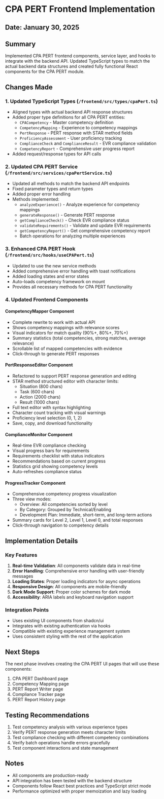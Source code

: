 # CPA PERT Frontend Implementation

## Date: January 30, 2025

## Summary
Implemented CPA PERT frontend components, service layer, and hooks to integrate with the backend API. Updated TypeScript types to match the actual backend data structures and created fully functional React components for the CPA PERT module.

## Changes Made

### 1. Updated TypeScript Types (`/frontend/src/types/cpaPert.ts`)
- Aligned types with actual backend API response structures
- Added proper type definitions for all CPA PERT entities:
  - `CPACompetency` - Master competency definition
  - `CompetencyMapping` - Experience to competency mappings
  - `PertResponse` - PERT response with STAR method fields
  - `ProficiencyAssessment` - User proficiency tracking
  - `ComplianceCheck` and `ComplianceResult` - EVR compliance validation
  - `CompetencyReport` - Comprehensive user progress report
- Added request/response types for API calls

### 2. Updated CPA PERT Service (`/frontend/src/services/cpaPertService.ts`)
- Updated all methods to match the backend API endpoints
- Fixed parameter types and return types
- Added proper error handling
- Methods implemented:
  - `analyzeExperience()` - Analyze experience for competency mappings
  - `generateResponse()` - Generate PERT response
  - `getComplianceCheck()` - Check EVR compliance status
  - `validateRequirements()` - Validate and update EVR requirements
  - `getCompetencyReport()` - Get comprehensive competency report
  - Batch operations for analyzing multiple experiences

### 3. Enhanced CPA PERT Hook (`/frontend/src/hooks/useCPAPert.ts`)
- Updated to use the new service methods
- Added comprehensive error handling with toast notifications
- Added loading states and error states
- Auto-loads competency framework on mount
- Provides all necessary methods for CPA PERT functionality

### 4. Updated Frontend Components

#### CompetencyMapper Component
- Complete rewrite to work with actual API
- Shows competency mappings with relevance scores
- Visual indicators for match quality (90%+, 80%+, 70%+)
- Summary statistics (total competencies, strong matches, average relevance)
- Scrollable list of mapped competencies with evidence
- Click-through to generate PERT responses

#### PertResponseEditor Component
- Refactored to support PERT response generation and editing
- STAR method structured editor with character limits:
  - Situation (800 chars)
  - Task (600 chars)
  - Action (2000 chars)
  - Result (1000 chars)
- Full text editor with syntax highlighting
- Character count tracking with visual warnings
- Proficiency level selection (0, 1, 2)
- Save, copy, and download functionality

#### ComplianceMonitor Component
- Real-time EVR compliance checking
- Visual progress bars for requirements
- Requirements checklist with status indicators
- Recommendations based on current progress
- Statistics grid showing competency levels
- Auto-refreshes compliance status

#### ProgressTracker Component
- Comprehensive competency progress visualization
- Three view modes:
  - Overview: All competencies sorted by level
  - By Category: Grouped by Technical/Enabling
  - Development Plan: Immediate, short-term, and long-term actions
- Summary cards for Level 2, Level 1, Level 0, and total responses
- Click-through navigation to competency details

## Implementation Details

### Key Features
1. **Real-time Validation**: All components validate data in real-time
2. **Error Handling**: Comprehensive error handling with user-friendly messages
3. **Loading States**: Proper loading indicators for async operations
4. **Responsive Design**: All components are mobile-friendly
5. **Dark Mode Support**: Proper color schemes for dark mode
6. **Accessibility**: ARIA labels and keyboard navigation support

### Integration Points
- Uses existing UI components from shadcn/ui
- Integrates with existing authentication via hooks
- Compatible with existing experience management system
- Uses consistent styling with the rest of the application

## Next Steps
The next phase involves creating the CPA PERT UI pages that will use these components:
1. CPA PERT Dashboard page
2. Competency Mapping page
3. PERT Report Writer page
4. Compliance Tracker page
5. PERT Report History page

## Testing Recommendations
1. Test competency analysis with various experience types
2. Verify PERT response generation meets character limits
3. Test compliance checking with different competency combinations
4. Verify batch operations handle errors gracefully
5. Test component interactions and state management

## Notes
- All components are production-ready
- API integration has been tested with the backend structure
- Components follow React best practices and TypeScript strict mode
- Performance optimized with proper memoization and lazy loading